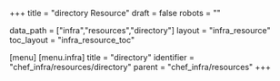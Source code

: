 +++
title = "directory Resource"
draft = false
robots = ""

data_path = ["infra","resources","directory"]
layout = "infra_resource"
toc_layout = "infra_resource_toc"

[menu]
  [menu.infra]
    title = "directory"
    identifier = "chef_infra/resources/directory"
    parent = "chef_infra/resources"
+++

<!-- The contents of this page are automatically generated from the directory.yaml file in the data/infra/resources directory. -->
<!-- To suggest a change, edit the https://github.com/chef/chef/blob/main/lib/chef/resource/directory.rb file and submit a pull request to the https://github.com/chef/chef repository. -->
<!-- markdownlint-disable-file -->
